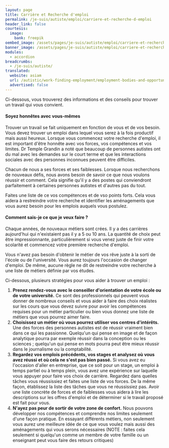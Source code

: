 ```yaml
---
layout: page
title: Carrière et Recherche d'emploi
permalink: /je-suis/autiste/emploi/carriere-et-recherche-d-emploi
header_link: false
courtesis:
  image:
    bank: freepik
oembed_image: /assets/pages/je-suis/autiste/emploi/carriere-et-recherche-d-emploi/opengraph.jpg
banner_image: /assets/pages/je-suis/autiste/emploi/carriere-et-recherche-d-emploi/banner.jpg
modules:
  - accordion
breadcrumbs:
  - /je-suis/autiste/
translated:
  website: asiam
  url: /autistic/work-finding-employment/employment-bodies-and-opportunities/
  advertised: false
---
```


Ci-dessous, vous trouverez des informations et des conseils pour trouver un travail qui vous convient.


<amp-accordion animate expand-single-section disable-session-states>
 <section expanded>
  <h4 class="n"><span></span>Soyez honnêtes avec vous-mêmes</h4>
  <div>
<p>Trouver un travail se fait uniquement en fonction de vous et de vos besoin. Vous devez trouver un emploi dans lequel vous serez à la fois productif mais aussi heureux.
Lorsque vous commencez votre recherche d'emploi, il est important d'être honnête avec vos forces, vos compétences et vos limites.
Dr Temple Grandin a noté que beaucoup de personnes autistes ont du mal avec les demandes sur le court terme et que les interactions sociales avec des personnes inconnues peuvent être difficiles.</p>

<p>Chacun de nous a ses forces et ses faiblesses. Lorsque nous recherchons de nouveaux défis, nous avons besoin de savoir ce que nous voulons réussir et comment.
Cela signifie qu'il y a des postes qui conviendront parfaitement à certaines personnes autistes et d'autres pas du tout.</p>
<p>Faites une liste de ce vos compétences et de vso points forts. Cela vous aidera à restreindre votre recherche et identifier les aménagements que vous aurez besoin pour les emplois auquels vous postulez.</p>

  </div>
 </section>
 <section>
  <h4 class="n"><span></span>Comment sais-je ce que je veux faire&nbsp;?</h4>
  <div>
<p>Chaque années, de nouveaux métiers sont crées. Il y a des carrières aujourd'hui qui n'existaient pas il y a 5 ou 10 ans.
La quantité de choix peut être impressionnante, particulièrement si vous venez juste de finir votre scolarité et commencez votre première recherche d'emploi.</p>

<p>Vous n'avez pas besoin d'obtenir le métier de vos rêve juste à la sorti de l'école ou de l'université. Vous aurez toujours l'occasion de changer d'emploi.
De même, aucune règle ne dit de restreindre votre recherche à une liste de métiers définie par vos études.</p>

<p>Ci-dessous, plusieurs stratégies pour vous aider à trouver un emploi&nbsp;:</p>
<ol>
 <li><strong>Prenez rendez-vous avec le conseiller d'orientation de votre école ou de votre université.</strong> Ce sont des professionnels qui peuvent vous donner de nombreux conseils et vous aider à
 faire des choix réalistes sur les cours que vous devez suivre pour avoir les compétences requises pour un métier particulier ou bien vous donnez une liste de métiers que vous pourrez aimer faire.</li>
 <li><strong>Choisissez un métier où vous pourrez utiliser vos centres d'intérêts.</strong> Une des forces des personnes autistes est de réussir vraiment bien dans ce qui les passionne. Quelqu'un qui pense en image et de façon analytique pourra par exemple
réussir dans la conception ou les sciences&nbsp;; quelqu'un qui pense en mots pourra peut être mieux réussir dans le journalisme ou la comptabilité.</li>
 <li><strong>Regardez vos emplois précédents, vos stages et analysez où vous avez réussi et où cela ne s'est pas bien passé.</strong> Si vous avez eu l'occasion d'aller en entreprise, que ce soit pour un stage,
un emploi à temps partiel ou à temps plein, vous avez une expérience sur laquelle vous appuyer pour faire vos choix de carrière.
Regardez dans quelles tâches vous réussissiez et faites une liste de vos forces. De la même façon, établissez la liste des tâches que vous ne réussissiez pas.
Avoir une liste concrète de forces et de faiblesses vous aidera à lire les descriptions sur les offres d'emploi et de déterminer si le travail proposé est fait pour vous.</li>
 <li><strong>N'ayez pas peur de sortir de votre zone de confort.</strong> Nous pouvons développer nos compétences et comprendre nos limites seulement d'une façon pratique. En essayant
différents métiers, non seulement vous aurez une meilleure idée de ce que vous voulez mais aussi des aménagements qui vous serons nécessaires (NOTE&nbsp;: faites cela seulement si quelqu'un comme
un membre de votre famille ou un enseignant peut vous faire des retours critiques)</li>
</ol>
  </div>
 </section>
</amp-accordion>


